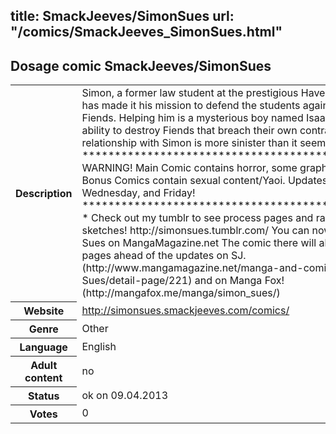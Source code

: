 title: SmackJeeves/SimonSues
url: "/comics/SmackJeeves_SimonSues.html"
---
Dosage comic SmackJeeves/SimonSues
-----------------------------------------

<table class="comicinfo">
<tr>
<th>Description</th><td>Simon, a former law student at the prestigious Haversford campus, has made it his mission to defend the students against demon-like Fiends. Helping him is a mysterious boy named Isaac who has the ability to destroy Fiends that breach their own contracts. But his relationship with Simon is more sinister than it seems... ************************************************* WARNING! Main Comic contains horror, some graphic violence. Bonus Comics contain sexual content/Yaoi. Updates Monday, Wednesday, and Friday! ************************************************* * Check out my tumblr to see process pages and random sketches! http://simonsues.tumblr.com/ You can now read Simon Sues on MangaMagazine.net The comic there will always be a few pages ahead of the updates on SJ. (http://www.mangamagazine.net/manga-and-comics/Simon-Sues/detail-page/221) and on Manga Fox! (http://mangafox.me/manga/simon_sues/)</td>
</tr>
<tr>
<th>Website</th><td><a href="http://simonsues.smackjeeves.com/comics/">http://simonsues.smackjeeves.com/comics/</a></td>
</tr>
<tr>
<th>Genre</th><td>Other</td>
</tr>
<tr>
<th>Language</th><td>English</td>
</tr>
<tr>
<th>Adult content</th><td>no</td>
</tr>
<tr>
<th>Status</th><td>ok on 09.04.2013</td>
</tr>
<tr>
<th>Votes</th><td>0</div></td>
</tr>
</table>
